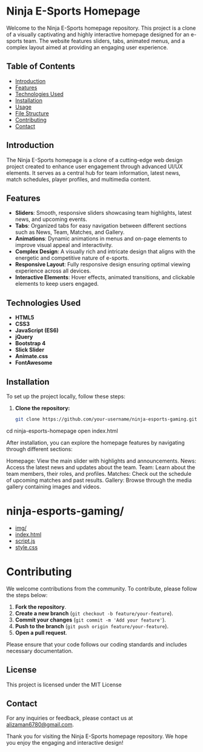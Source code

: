 # Ninja E-Sports Homepage

Welcome to the Ninja E-Sports homepage repository. This project is a clone of a visually captivating and highly interactive homepage designed for an e-sports team. The website features sliders, tabs, animated menus, and a complex layout aimed at providing an engaging user experience.

## Table of Contents

- [Introduction](#introduction)
- [Features](#features)
- [Technologies Used](#technologies-used)
- [Installation](#installation)
- [Usage](#usage)
- [File Structure](#file-structure)
- [Contributing](#contributing)
- [Contact](#contact)

## Introduction

The Ninja E-Sports homepage is a clone of a cutting-edge web design project created to enhance user engagement through advanced UI/UX elements. It serves as a central hub for team information, latest news, match schedules, player profiles, and multimedia content.

## Features

- **Sliders**: Smooth, responsive sliders showcasing team highlights, latest news, and upcoming events.
- **Tabs**: Organized tabs for easy navigation between different sections such as News, Team, Matches, and Gallery.
- **Animations**: Dynamic animations in menus and on-page elements to improve visual appeal and interactivity.
- **Complex Design**: A visually rich and intricate design that aligns with the energetic and competitive nature of e-sports.
- **Responsive Layout**: Fully responsive design ensuring optimal viewing experience across all devices.
- **Interactive Elements**: Hover effects, animated transitions, and clickable elements to keep users engaged.

## Technologies Used

- **HTML5**
- **CSS3**
- **JavaScript (ES6)**
- **jQuery**
- **Bootstrap 4**
- **Slick Slider**
- **Animate.css**
- **FontAwesome**

## Installation

To set up the project locally, follow these steps:

1. **Clone the repository:**
   ```bash
   git clone https://github.com/your-username/ninja-esports-gaming.git
cd ninja-esports-homepage
open index.html

After installation, you can explore the homepage features by navigating through different sections:

Homepage: View the main slider with highlights and announcements.
News: Access the latest news and updates about the team.
Team: Learn about the team members, their roles, and profiles.
Matches: Check out the schedule of upcoming matches and past results.
Gallery: Browse through the media gallery containing images and videos.

# ninja-esports-gaming/

- [img/](img/)
- [index.html](index.html)
- [script.js](script.js)
- [style.css](style.css)


# Contributing

We welcome contributions from the community. To contribute, please follow the steps below:

1. **Fork the repository**.
2. **Create a new branch** (`git checkout -b feature/your-feature`).
3. **Commit your changes** (`git commit -m 'Add your feature'`).
4. **Push to the branch** (`git push origin feature/your-feature`).
5. **Open a pull request**.

Please ensure that your code follows our coding standards and includes necessary documentation.

## License
This project is licensed under the MIT License

## Contact

For any inquiries or feedback, please contact us at [alizaman6780@gmail.com](mailto:alizaman6780@gmail.com).

Thank you for visiting the Ninja E-Sports homepage repository. We hope you enjoy the engaging and interactive design!
